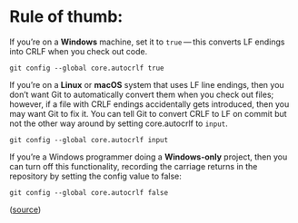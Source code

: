 # Rule of thumb:

If you’re on a **Windows** machine, set it to `true` — this converts LF endings into CRLF when you check out code.

```
git config --global core.autocrlf true
```

If you’re on a **Linux** or **macOS** system that uses LF line endings, then you don’t want Git to automatically convert them when you check out files; however, if a file with CRLF endings accidentally gets introduced, then you may want Git to fix it. You can tell Git to convert CRLF to LF on commit but not the other way around by setting core.autocrlf to `input`.

```
git config --global core.autocrlf input
```

If you’re a Windows programmer doing a **Windows-only** project, then you can turn off this functionality, recording the carriage returns in the repository by setting the config value to false:

```
git config --global core.autocrlf false
```

([source](https://git-scm.com/book/en/v2/Customizing-Git-Git-Configuration))
